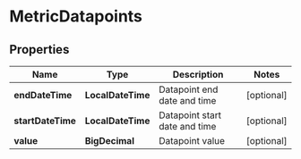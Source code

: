 

# MetricDatapoints


## Properties

| Name | Type | Description | Notes |
|------------ | ------------- | ------------- | -------------|
|**endDateTime** | **LocalDateTime** | Datapoint end date and time |  [optional] |
|**startDateTime** | **LocalDateTime** | Datapoint start date and time |  [optional] |
|**value** | **BigDecimal** | Datapoint value |  [optional] |




